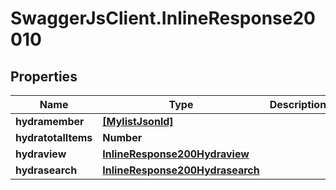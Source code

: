 # SwaggerJsClient.InlineResponse20010

## Properties

| Name                | Type                                                                | Description | Notes      |
| ------------------- | ------------------------------------------------------------------- | ----------- | ---------- |
| **hydramember**     | [**[MylistJsonld]**](MylistJsonld.md)                               |             |
| **hydratotalItems** | **Number**                                                          |             | [optional] |
| **hydraview**       | [**InlineResponse200Hydraview**](InlineResponse200Hydraview.md)     |             | [optional] |
| **hydrasearch**     | [**InlineResponse200Hydrasearch**](InlineResponse200Hydrasearch.md) |             | [optional] |
